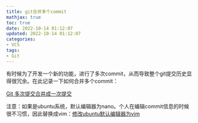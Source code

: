 ```yaml
---
title: git合并多个commit
mathjax: true
toc: true
date: 2022-10-14 01:12:07
updated: 2022-10-14 01:12:07
categories:
- VCS
tags:
- Git
---
```

有时候为了开发一个新的功能，进行了多次commit，从而导致整个git提交历史显得很冗余。在此记录一下如何合并多个commit：

[Git 多次提交合并成一次提交](https://kunzhao.org/docs/tutorial/git/merge-multiple-commit/)

注意：如果是ubuntu系统，默认编辑器为nano。个人在编辑commit信息的时候很不习惯，因此替换成vim：[修改ubuntu默认编辑器为vim](https://blog.csdn.net/zhezhebie/article/details/82382984)